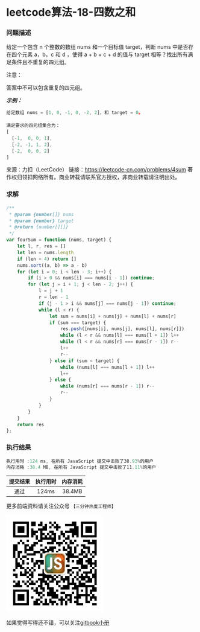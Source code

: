 # leetcode算法-18-四数之和

### 问题描述

给定一个包含 n 个整数的数组 nums 和一个目标值 target，判断 nums 中是否存在四个元素 a，b，c 和 d ，使得 a + b + c + d 的值与 target 相等？找出所有满足条件且不重复的四元组。

注意：

答案中不可以包含重复的四元组。

***示例：***

```js
给定数组 nums = [1, 0, -1, 0, -2, 2]，和 target = 0。

满足要求的四元组集合为：
[
  [-1,  0, 0, 1],
  [-2, -1, 1, 2],
  [-2,  0, 0, 2]
]
```

来源：力扣（LeetCode）
链接：https://leetcode-cn.com/problems/4sum
著作权归领扣网络所有。商业转载请联系官方授权，非商业转载请注明出处。

### 求解

```js
/**
 * @param {number[]} nums
 * @param {number} target
 * @return {number[][]}
 */
var fourSum = function (nums, target) {
    let l, r, res = []
    let len = nums.length
    if (len < 4) return []
    nums.sort((a, b) => a - b)
    for (let i = 0; i < len - 3; i++) {
        if (i > 0 && nums[i] === nums[i - 1]) continue;
        for (let j = i + 1; j < len - 2; j++) {
            l = j + 1
            r = len - 1
            if (j - 1 > i && nums[j] === nums[j - 1]) continue;
            while (l < r) {
                let sum = nums[i] + nums[j] + nums[l] + nums[r]
                if (sum === target) {
                    res.push([nums[i], nums[j], nums[l], nums[r]])
                    while (l < r && nums[l] === nums[l + 1]) l++
                    while (l < r && nums[r] === nums[r - 1]) r--
                    l++
                    r--
                } else if (sum < target) {
                    while (nums[l] === nums[l + 1]) l++
                    l++
                } else {
                    while (nums[r] === nums[r - 1]) r--
                    r--
                }
            }
        }
    }
    return res
};
```

### 执行结果

```js
执行用时 :124 ms, 在所有 JavaScript 提交中击败了38.93%的用户
内存消耗 :38.4 MB, 在所有 JavaScript 提交中击败了11.11%的用户
```

| 提交结果 | 执行用时 | 内存消耗 |
|:------:|:------:|:-------:|
|   通过  | 124ms  |  38.4MB |

更多前端资料请关注公众号 `【三分钟热度工程师】`

![](../imgs/qrcode.jpg)

如果觉得写得还不错，可以关注[gitbook小册](https://halaproliu.github.io/gitbook/shellmd5/2596084d37a462e93b62f7c136e9eb0e.html)
